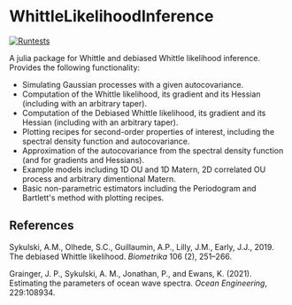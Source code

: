 # WhittleLikelihoodInference

[![Runtests](https://github.com/JakeGrainger/WhittleLikelihoodInference.jl/actions/workflows/Runtests.yml/badge.svg)](https://github.com/JakeGrainger/WhittleLikelihoodInference.jl/actions/workflows/Runtests.yml)

A julia package for Whittle and debiased Whittle likelihood inference. Provides the following functionality:

- Simulating Gaussian processes with a given autocovariance.
- Computation of the Whittle likelihood, its gradient and its Hessian (including with an arbitrary taper). 
- Computation of the Debiased Whittle likelihood, its gradient and its Hessian (including with an arbitrary taper).
- Plotting recipes for second-order properties of interest, including the spectral density function and autocovariance.
- Approximation of the autocovariance from the spectral density function (and for gradients and Hessians).
- Example models including 1D OU and 1D Matern, 2D correlated OU process and arbitrary dimentional Matern.
- Basic non-parametric estimators including the Periodogram and Bartlett's method with plotting recipes.

## References

Sykulski, A.M., Olhede, S.C., Guillaumin, A.P., Lilly, J.M., Early, J.J., 2019. The debiased Whittle likelihood. *Biometrika* 106 (2), 251–266.

Grainger, J. P., Sykulski, A. M., Jonathan, P., and Ewans, K. (2021). Estimating the parameters of ocean wave
spectra. *Ocean Engineering*, 229:108934.